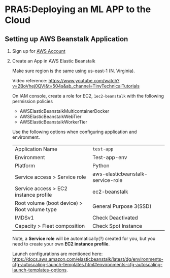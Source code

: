 # PRA5:Deploying an ML APP to the Cloud

## Setting up AWS Beanstalk Application

1. Sign up for [AWS Account](https://aws.amazon.com/free/)
2. Create an App in AWS Elastic Beanstalk

    Make sure region is the same using us-east-1 (N. Virginia).

    Video reference: https://www.youtube.com/watch?v=2BoVhej0QVI&t=504s&ab_channel=TinyTechnicalTutorials

    On IAM console, create a role for EC2, `1ec2-beanstalk` with the following permission policies
    - AWSElasticBeanstalkMulticontainerDocker
    - AWSElasticBeanstalkWebTier
    - AWSElasticBeanstalkWorkerTier

    Use the following options when configuring application and environment.

    | | | | 
    --- | --- | ---
    Application Name | `test-app`
    Environment | Test-app-env
    Platform | Python
    Service access > Service role | aws-elasticbeanstalk-service-role
    Service access > EC2 instance profile | ec2-beanstalk
    Root volume (boot device) > Root volume type | General Purpose 3(SSD)
    IMDSv1 | Check Deactivated
    Capacity > Fleet composition | Check Spot Instance

    Note, a **Service role** will be automatically(?) created for you, but you need to create your own **EC2 instance profile**.

    Launch configurations are mentioned here: https://docs.aws.amazon.com/elasticbeanstalk/latest/dg/environments-cfg-autoscaling-launch-templates.html#environments-cfg-autoscaling-launch-templates-options.



    

